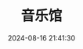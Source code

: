 ---
title: 音乐馆
date: 2024-08-16 21:41:30
type: music
aplayer: true
top_img: false
comments: false
aside: false
---